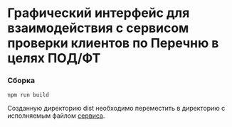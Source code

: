 # Графический интерфейс для взаимодействия с сервисом проверки клиентов по Перечню в целях ПОД/ФТ



### Сборка
```
npm run build
```
Созданную директорию dist необходимо переместить в директорию с исполняемым файлом [сервиса](https://github.com/Dmitry-dms/nirs).


